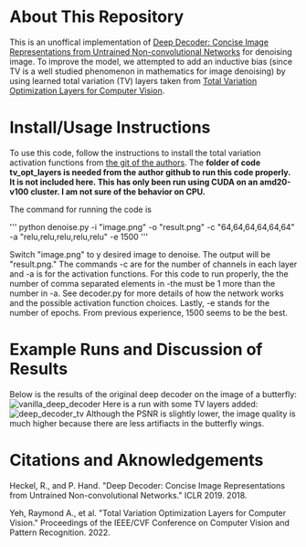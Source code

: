 # About This Repository
This is an unoffical implementation of [Deep Decoder: Concise Image Representations from Untrained Non-convolutional Networks](https://arxiv.org/abs/1810.03982) for denoising image. To improve the model, we attempted to add an inductive bias (since TV is a well studied phenomenon in mathematics for image denoising) by using learned total variation (TV) layers taken from [Total Variation Optimization Layers for Computer Vision](https://arxiv.org/abs/2204.03643). 

# Install/Usage Instructions
To use this code, follow the instructions to install the total variation activation functions from [the git of the authors](https://github.com/raymondyeh07/tv_layers_for_cv). The **folder of code tv_opt_layers is needed from the author github to run this code properly. It is not included here. This has only been run using CUDA on an amd20-v100 cluster. I am not sure of the behavior on CPU.**

The command for running the code is

'''
python denoise.py -i "image.png" -o "result.png" -c "64,64,64,64,64,64" -a "relu,relu,relu,relu,relu" -e 1500
'''

Switch "image.png" to y desired image to denoise. The output will be "result.png." The commands -c are for the number of channels in each layer and -a is for the activation functions. For this code to run properly, the the number of comma separated elements in -the must be 1 more than the number in -a. See decoder.py for more details of how the network works and the possible activation function choices. Lastly, -e stands for the number of epochs. From previous experience, 1500 seems to be the best.

# Example Runs and Discussion of Results
Below is the results of the original deep decoder on the image of a butterfly:
![vanilla_deep_decoder](https://user-images.githubusercontent.com/70219522/183818757-fbd3b47c-791d-4b61-8775-5547e2b1cac0.png)
Here is a run with some TV layers added:
![deep_decoder_tv](https://user-images.githubusercontent.com/70219522/183818659-052f2fda-ba15-4125-a272-9c4f7441382f.png)
Although the PSNR is slightly lower, the image quality is much higher because there are less artifiacts in the butterfly wings. 

# Citations and Aknowledgements
Heckel, R., and P. Hand. "Deep Decoder: Concise Image Representations from Untrained Non-convolutional Networks." ICLR 2019. 2018.

Yeh, Raymond A., et al. "Total Variation Optimization Layers for Computer Vision." Proceedings of the IEEE/CVF Conference on Computer Vision and Pattern Recognition. 2022.

